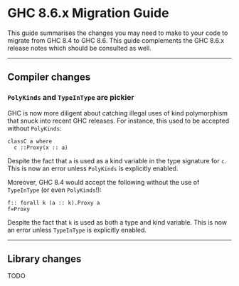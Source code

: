 # GHC 8.6.x Migration Guide


This guide summarises the changes you may need to make to your code to migrate from GHC 8.4 to GHC 8.6. This guide complements the GHC 8.6.x release notes which should be consulted as well.

---

## Compiler changes

### `PolyKinds` and `TypeInType` are pickier


GHC is now more diligent about catching illegal uses of kind polymorphism that snuck into recent GHC releases. For instance, this used to be accepted without `PolyKinds`:

```
classC a where
  c ::Proxy(x :: a)
```


Despite the fact that `a` is used as a kind variable in the type signature for `c`. This is now an error unless `PolyKinds` is explicitly enabled.


Moreover, GHC 8.4 would accept the following without the use of `TypeInType` (or even `PolyKinds`!):

```
f:: forall k (a :: k).Proxy a
f=Proxy
```


Despite the fact that `k` is used as both a type and kind variable. This is now an error unless `TypeInType` is explicitly enabled.

---

## Library changes

TODO